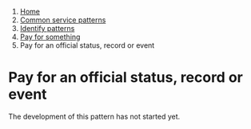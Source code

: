 1.  [Home](/)
2.	[Common service patterns](/common-service-patterns/overview)
3.  [Identify patterns](/common-service-patterns/identify-patterns)
4.  [Pay for something](/common-service-patterns/service-patterns/pay-for-something/overview)
5.  Pay for an official status, record or event

# Pay for an official status, record or event

The development of this pattern has not started yet.
